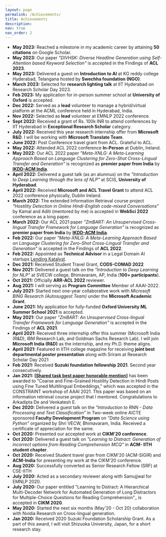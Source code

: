 ```yaml
---
layout: page
permalink: /Achievements/
title: Achievements
description: 
nav: true
nav_order: 2
---
```


- **May 2023:** Reached a milestone in my academic career by attaining **50 citations** on Google Scholar.
- **May 2023:** Our paper *"DIVHSK: Diverse Headline Generation using Self-Attention based Keyword Selection"* is accepted in the Findings of **ACL 2023**.
- **May 2023:** Delivered a guest on **Introduction to AI** at KG reddy college Hyderabad, Telangana hosted by **Swechha foundation (NGO)**.
- **March 2023:** Selected for **research lighting talk** at IIT Hyderabad on Research Scholar Day 2023.
- **Feb 2023:** My application for in-person summer school at **University of Oxford** is accepted.
- **Dec 2022:** Served as a **lead** volunteer to manage a hybrid/virtual platform at the  ACML conference held in Hyderabad, India.
- **Nov 2022:**  Selected as **lead** volunteer at EMNLP 2022 conference.
- **Sept 2022:** Received a grant of Rs. 100k INR to attend conferences by IIT Hyderabad in **Exceptional Research Scholar** category.   
- **July 2022:** Received this year research internship offer from **Microsoft R&D**. I will be working with **Microsoft Translate Team**.  
- **June 2022:** Post Conference travel grant from ACL. Grateful to ACL.
- **May 2022:** Attended ACL 2022 conference **In-Person** at Dublin, Ireland.
- **May 2022:** Our ACL 2022 paper *"Meta-XNLG: A Meta-Learning Approach Based on Language Clustering for Zero-Shot Cross-Lingual Transfer and Generation"* is recognized as **premier paper from India** by [**IKDD-ACM India**](https://ikdd.acm.org/premier-papers.php/).
- **April 2022:** Delivered a guest talk (as an alumnus) on the *"Introduction to Deep Learning through the lens of NLP"* at SCIS, **University of Hyderabad**.
- **April 2022:** Received **Microsoft and ACL Travel Grant** to attend ACL 2022 conference physically, Dublin Ireland.
- **March 2022:** The extended Information Retrieval course project *"Hostility Detection in Online Hindi-English code-mixed Conversations"* by Kamal and Aditi (mentored by me) is accepted in **WebSci 2022** conference as a long paper.
- **March 2022:** Our ACL 2021 paper *"ZmBART: An Unsupervised Cross-lingual Transfer Framework for Language Generation"* is recognized as **premier paper from India** by [**IKDD-ACM India**](https://ikdd.acm.org/premier-papers.php/). 
- **Feb 2022:** Our paper *"Meta-XNLG: A Meta-Learning Approach Based on Language Clustering for Zero-Shot Cross-Lingual Transfer and Generation"* is accepted in the Findings of **ACL 2022**.
- **Feb 2022:** Appointed as **Technical Advisor** in a Legal Domain AI startups [Lending Katalyst](https://lendingkatalyst.com/).
- **Dec 2021:** Received Student Travel Grant, **CODS-COMAD 2022**
- **Nov 2021:** Delivered a guest talk on the *"Introduction to Deep Learning for NLP"* at SVECW college, Bhimavaram, AP, India (**100+ participants**).
- **Oct 2021:** Officially **ARR-ACL 2022** reviewer.
- **Aug 2021:** I will serving as **Program Committee** Member of AAAI-2022. 
- **July 2021:** Started next one-year collaborative work with *Microsoft BING Research (Autosuggest Team)* under the **Microsoft Academic Grant**.   
- **June 2021:** My application for fully-funded **Oxford University ML Summer School 2021** is accepted.
- **May 2021:** Our paper *"ZmBART: An Unsupervised Cross-lingual Transfer Framework for Language Generation"* is accepted in the Findings of **ACL 2021**.
- **April 2021:** Received three internship offer this summer (Microsoft India (R&D), IBM Research Lab, and Goldman Sachs Research Lab). I will join **Microsoft India (R&D)** as the internship, and my Ph.D. theme aligns.
- **April 2021:** Featured in IITH college magazine for receiving **joint best departmental poster presentation** along with Sriram at Research Scholar Day 2021
- **Feb 2021:** Received **Suzuki foundation fellowship 2021**. Second year consecutively.
- **Jan 2021:** **[[Shared task best paper honorable mention](http://lcs2.iiitd.edu.in/CONSTRAINT-2021/)]** has been awarded to "Coarse and Fine-Grained Hostility Detection in Hindi Posts using Fine Tuned Multilingual Embeddings," which was accepted in the CONSTRAINT workshop of AAAI 2021. This paper was based on an information retrieval course project that I mentored. Congratulations to Arkadipta De and Venkatesh E.  
- **Dec 2020:** Delivered a guest talk on the *"Introduction to RNN - Data Processing and Text
Classification"* in Two-week online AICTE sponsored **Faculty Development Program** on *"Data Science using Python"*
organized by Shri VECW, Bhimavaram, India. Received a certificate of appreciation for the same.  
- **Oct 2020:** Presented our accepted work at **CIKM'20 conference**.
- **Oct 2020:** Delivered a guest talk on *"Learning to Distract: Generation of incorrect options from Reading Comprehension MCQ"* in **ACM- IITH student chapter**.  
- **Oct 2020:** Received Student travel gran from CIKM'20 (ACM-SIGIR) and **ACM-India** for presenting my work at the CIKM'20 conference. 
- **Aug 2020:** Successfully converted as Senior Research Fellow (SRF) at CSE-IITH 
- **July 2020:** Acted as a secondary reviewer along with Samujjwal for EMNLP 2020.
- **July 2020:** Our paper entitled "Learning to Distract: A Hierarchical Multi-Decoder Network for Automated Generation of Long Distractors for Multiple-Choice Questions for Reading Comprehension"_ is accepted in **CIKM 2020**.
- **May 2020:** Started the next six months (May'20 - Oct 20) collaboration with Nvidia Research on Cross-lingual generation.
- **Jan 2020:** Received 2020 Suzuki Foundation Scholarship Grant. As a part of this award, I will visit Shizuoka University, Japan, for a short research stay.


